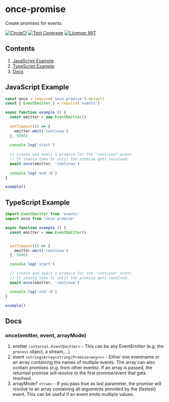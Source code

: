 # once-promise

Create promises for events.

[![CircleCI](https://circleci.com/gh/robojones/once.svg?style=shield)](https://circleci.com/gh/robojones/once)
[![Test Coverage](https://codeclimate.com/github/robojones/once/badges/coverage.svg)](https://codeclimate.com/github/robojones/once/coverage)
[![License: MIT](https://img.shields.io/badge/License-MIT-yellow.svg)](https://opensource.org/licenses/MIT)

## Contents

1. [JavaScript Example](#javascript-example)
2. [TypeScript Example](#typescript-example)
3. [Docs](#docs)

## JavaScript Example

```javascript
const once = require('once-promise').default
const { EventEmitter } = require('events')

async function example () {
  const emitter = new EventEmitter()
  
  setTimeout(() => {
    emitter.emit('continue')
  }, 5000)
  
  console.log('start')
  
  // create and await a promise for the "continue" event.
  // It should take 5s until the promise gets resolved.
  await once(emitter, 'continue')
  
  console.log('end :D')
}

example()
```

## TypeScript Example
```typescript
import EventEmitter from 'events'
import once from 'once-promise'

async function example () {
  const emitter = new EventEmitter()


  setTimeout(() => {
    emitter.emit('continue')
  }, 5000)

  console.log('start')

  // create and await a promise for the "continue" event.
  // It should take 5s until the promise gets resolved.
  await once(emitter, 'continue')

  console.log('end :D')
}

example()
```

## Docs

### once(emitter, event, arrayMode)
1. emitter `<internal.EventEmitter>` - This can be any EventEmitter (e.g. the `process` object, a stream,...)
2. event `<string|Array<string|Promise<any>>>` - Either one eventname or an array containing the names of multiple events. The array can also contain promises (e.g. from other events). If an array is passed, the returned promise will resolve to the first promise/event that gets resolved.
3. arrayMode? `<true>` - If you pass true as last parameter, the promise will resolve to an array containing all arguments provided by the (fastest) event. This can be useful if an event emits multiple values.
